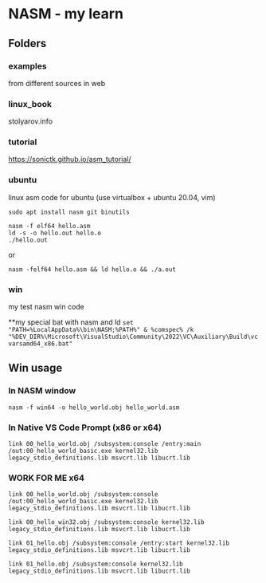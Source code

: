 # NASM - my learn

## Folders

### examples
from different sources in web

### linux_book
stolyarov.info

### tutorial
https://sonictk.github.io/asm_tutorial/

### ubuntu
linux asm code for ubuntu (use virtualbox + ubuntu 20.04, vim)

`sudo apt install nasm git binutils`

```
nasm -f elf64 hello.asm
ld -s -o hello.out hello.o
./hello.out
```

or

`nasm -felf64 hello.asm && ld hello.o && ./a.out`

### win
my test nasm win code

**my special bat with nasm and ld
`set "PATH=%LocalAppData%\bin\NASM;%PATH%" & %comspec% /k "%DEV_DIR%\Microsoft\VisualStudio\Community\2022\VC\Auxiliary\Build\vcvarsamd64_x86.bat"`

## Win usage
### In NASM window
`nasm -f win64 -o hello_world.obj hello_world.asm`

### In Native VS Code Prompt (x86 or x64)
`link 00_hello_world.obj /subsystem:console /entry:main /out:00_hello_world_basic.exe kernel32.lib legacy_stdio_definitions.lib msvcrt.lib libucrt.lib`

### WORK FOR ME x64
`link 00_hello_world.obj /subsystem:console /out:00_hello_world_basic.exe kernel32.lib legacy_stdio_definitions.lib msvcrt.lib libucrt.lib`

`link 00_hello_win32.obj /subsystem:console kernel32.lib legacy_stdio_definitions.lib msvcrt.lib libucrt.lib`

`link 01_hello.obj /subsystem:console /entry:start kernel32.lib legacy_stdio_definitions.lib msvcrt.lib libucrt.lib`

`link 01_hello.obj /subsystem:console kernel32.lib legacy_stdio_definitions.lib msvcrt.lib libucrt.lib`
